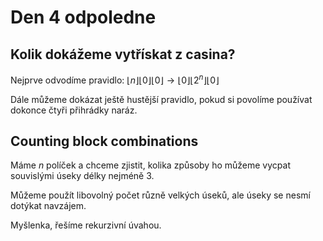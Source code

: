 # Den 4 odpoledne

## Kolik dokážeme vytřískat z casina?

Nejprve odvodíme pravidlo: $\lfloor n \rfloor \lfloor 0 \rfloor \lfloor 0 \rfloor \rightarrow \lfloor 0 \rfloor \lfloor 2^n \rfloor \lfloor 0 \rfloor$

Dále můžeme dokázat ještě hustější pravidlo, pokud si povolíme používat dokonce čtyři přihrádky naráz.

## Counting block combinations

Máme $n$ políček a chceme zjistit, kolika způsoby ho můžeme vycpat souvislými úseky délky nejméně 3.

Můžeme použít libovolný počet různě velkých úseků, ale úseky se nesmí dotýkat navzájem.

Myšlenka, řešíme rekurzivní úvahou.

